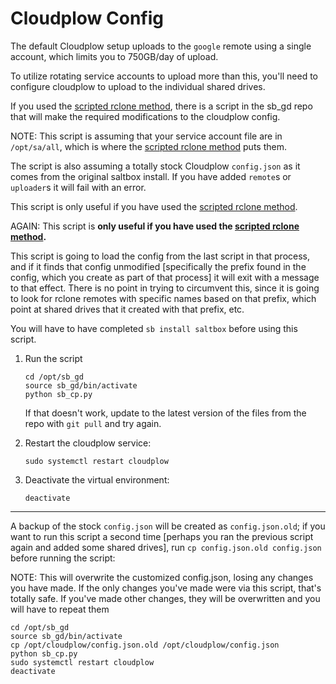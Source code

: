 # Cloudplow Config

The default Cloudplow setup uploads to the `google` remote using a single account, which limits you to 750GB/day of upload.

To utilize rotating service accounts to upload more than this, you'll need to configure cloudplow to upload to the individual shared drives.

If you used the [scripted rclone method](rclone-manual.md), there is a script in the sb_gd repo that will make the required modifications to the cloudplow config.

NOTE: This script is assuming that your service account file are in `/opt/sa/all`, which is where the [scripted rclone method](rclone-manual.md) puts them.

The script is also assuming a totally stock Cloudplow `config.json` as it comes from the original saltbox install.  If you have added `remote`s or `uploader`s it will fail with an error.

This script is only useful if you have used the [scripted rclone method](rclone-manual.md).

AGAIN: This script is **only useful if you have used the [scripted rclone method](rclone-manual.md).**

This script is going to load the config from the last script in that process, and if it finds that config unmodified [specifically the prefix found in the config, which you create as part of that process] it will exit with a message to that effect.  There is no point in trying to circumvent this, since it is going to look for rclone remotes with specific names based on that prefix, which point at shared drives that it created with that prefix, etc.

You will have to have completed `sb install saltbox` before using this script.

1. Run the script

    ```shell
    cd /opt/sb_gd
    source sb_gd/bin/activate
    python sb_cp.py
    ```

    If that doesn't work, update to the latest version of the files from the repo with `git pull` and try again.

2. Restart the cloudplow service:

    ```shell
    sudo systemctl restart cloudplow
    ```

3. Deactivate the virtual environment:

    ```shell
    deactivate
    ```

---

A backup of the stock `config.json` will be created as `config.json.old`; if you want to run this script a second time [perhaps you ran the previous script again and added some shared drives], run `cp config.json.old config.json` before running the script:

NOTE: This will overwrite the customized config.json, losing any changes you have made.  If the only changes you've made were via this script, that's totally safe.  If you've made other changes, they will be overwritten and you will have to repeat them

```shell
cd /opt/sb_gd
source sb_gd/bin/activate
cp /opt/cloudplow/config.json.old /opt/cloudplow/config.json
python sb_cp.py
sudo systemctl restart cloudplow
deactivate
```
